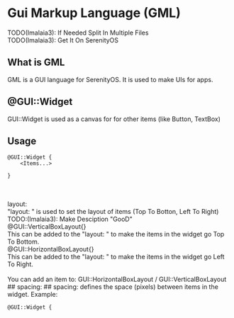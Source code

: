 # Gui Markup Language (GML) #

TODO(Imalaia3): If Needed Split In Multiple Files
<br>
TODO(Imalaia3): Get It On SerenityOS 


## What is GML ##
GML is a GUI language for SerenityOS. It is used to make UIs for apps.




## @GUI::Widget ##
GUI::Widget is used as a canvas for for other items (like Button, TextBox)
<br>
## Usage ##
    @GUI::Widget {
        <Items...>
    
    }

<br>
<br>
layout:
<br>
"layout: " is used to set the layout of items (Top To Botton, Left To Right)
<br>
TODO:(Imalaia3): Make Desciption "GooD"
<br>
@GUI::VerticalBoxLayout{}
<br>
This can be added to the "layout: " to make the items in the widget go Top To Bottom.
<br>
@GUI::HorizontalBoxLayout{}
<br>
This can be added to the "layout: " to make the items in the widget go Left To Right.
<br>
<br>
You can add an item to: GUI::HorizontalBoxLayout / GUI::VerticalBoxLayout
<br>
## spacing: ##
spacing: <number> defines the space (pixels) between items in the widget. Example:
    
    @GUI::Widget {

